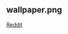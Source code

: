## wallpaper.png

[Reddit](https://www.reddit.com/r/wallpaper/comments/pllp0l/1920_x_1080_tux_looking_through_windows_window/)

